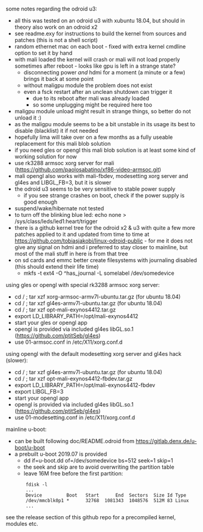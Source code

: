 some notes regarding the odroid u3:

- all this was tested on an odroid u3 with xubuntu 18.04, but should in theory also work on an odroid x2
- see readme.exy for instructions to build the kernel from sources and patches (this is not a shell script)
- random ethernet mac on each boot - fixed with extra kernel cmdline option to set it by hand
- with mali loaded the kernel will crash or mali will not load properly sometimes after reboot - looks like gpu is left in a strange state?
  - disconnecting power _and_ hdmi for a moment (a minute or a few) brings it back at some point
  - without maligpu module the problem does not exist
  - even a fsck restart after an unclean shutdown can trigger it
    - due to its reboot after mali was already loaded
    - so some unplugging might be required here too
- maligpu module unload might result in strange things, so better do not unload it :)
- as the maligpu module seems to be a bit unstable in its usage its best to disable (blacklist) it if not needed
- hopefully lima will take over on a few months as a fully useable replacement for this mali blob solution
- if you need gles or opengl this mali blob solution is at least some kind of working solution for now
- use rk3288 armsoc xorg server for mali (https://github.com/paolosabatino/xf86-video-armsoc.git)
- mali opengl also works with mali-fbdev, modesetting xorg server and gl4es and LIBGL_FB=3, but it is slower
- the odroid u3 seems to be very sensitive to stable power supply
  - if you see strange crashes on boot, check if the power supply is good enough
- suspend/wake/hibernate not tested
- to turn off the blinking blue led: echo none > /sys/class/leds/led1\:heart/trigger
- there is a github kernel tree for the odroid x2 & u3 with quite a few more patches applied to it and updated from time to time at https://github.com/tobiasjakobi/linux-odroid-public - for me it does not give any signal on hdmi and i preferred to stay closer to mainline, but most of the mali stuff in here is from that tree
- on sd cards and emmc better create filesystems with journaling disabled (this should extend their life time)
  - mkfs -t ext4 -O ^has_journal -L somelabel /dev/somedevice

using gles or opengl with special rk3288 armsoc xorg server:
- cd / ; tar xzf xorg-armsoc-armv7l-ubuntu.tar.gz (for ubuntu 18.04)
- cd / ; tar xzf gl4es-armv7l-ubuntu.tar.gz (for ubuntu 18.04)
- cd / ; tar xzf opt-mali-exynos4412.tar.gz
- export LD_LIBRARY_PATH=/opt/mali-exynos4412
- start your gles or opengl app
- opengl is provided via included gl4es libGL.so.1 (https://github.com/ptitSeb/gl4es)
- use 01-armsoc.conf in /etc/X11/xorg.conf.d

using opengl with the default modesetting xorg server and gl4es hack (slower):
- cd / ; tar xzf gl4es-armv7l-ubuntu.tar.gz (for ubuntu 18.04)
- cd / ; tar xzf opt-mali-exynos4412-fbdev.tar.gz
- export LD_LIBRARY_PATH=/opt/mali-exynos4412-fbdev
- export LIBGL_FB=3
- start your opengl app
- opengl is provided via included gl4es libGL.so.1 (https://github.com/ptitSeb/gl4es)
- use 01-modesetting.conf in /etc/X11/xorg.conf.d

mainline u-boot:
- can be built following doc/README.odroid from https://gitlab.denx.de/u-boot/u-boot
- a prebuilt u-boot 2019.07 is provided
  - dd if=u-boot.dd of=/dev/somedevice bs=512 seek=1 skip=1 
  - the seek and skip are to avoid overwriting the partition table
  - leave 16M free before the first partition:
  ```
      fdisk -l
      ...
      Device         Boot   Start      End  Sectors  Size Id Type
      /dev/mmcblk0p1 *      32768  1081343  1048576  512M 83 Linux
      ...
  ```
see the release section of this github repo for a precompiled kernel, modules etc.
